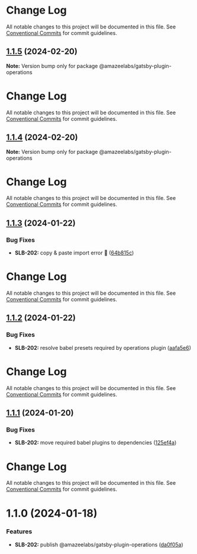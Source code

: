 # Change Log

All notable changes to this project will be documented in this file. See
[Conventional Commits](https://conventionalcommits.org) for commit guidelines.

## [1.1.5](https://github.com/AmazeeLabs/silverback-mono/compare/@amazeelabs/gatsby-plugin-operations@1.1.4...@amazeelabs/gatsby-plugin-operations@1.1.5) (2024-02-20)

**Note:** Version bump only for package @amazeelabs/gatsby-plugin-operations

# Change Log

All notable changes to this project will be documented in this file. See
[Conventional Commits](https://conventionalcommits.org) for commit guidelines.

## [1.1.4](https://github.com/AmazeeLabs/silverback-mono/compare/@amazeelabs/gatsby-plugin-operations@1.1.3...@amazeelabs/gatsby-plugin-operations@1.1.4) (2024-02-20)

**Note:** Version bump only for package @amazeelabs/gatsby-plugin-operations

# Change Log

All notable changes to this project will be documented in this file. See
[Conventional Commits](https://conventionalcommits.org) for commit guidelines.

## [1.1.3](https://github.com/AmazeeLabs/silverback-mono/compare/@amazeelabs/gatsby-plugin-operations@1.1.2...@amazeelabs/gatsby-plugin-operations@1.1.3) (2024-01-22)

### Bug Fixes

- **SLB-202:** copy & paste import error 🤦
  ([64b815c](https://github.com/AmazeeLabs/silverback-mono/commit/64b815c0b2008b28608bf549c4775c19b222ec65))

# Change Log

All notable changes to this project will be documented in this file. See
[Conventional Commits](https://conventionalcommits.org) for commit guidelines.

## [1.1.2](https://github.com/AmazeeLabs/silverback-mono/compare/@amazeelabs/gatsby-plugin-operations@1.1.1...@amazeelabs/gatsby-plugin-operations@1.1.2) (2024-01-22)

### Bug Fixes

- **SLB-202:** resolve babel presets required by operations plugin
  ([aafa5e6](https://github.com/AmazeeLabs/silverback-mono/commit/aafa5e664b4ab2b823b8853d6fbb30184bc1b287))

# Change Log

All notable changes to this project will be documented in this file. See
[Conventional Commits](https://conventionalcommits.org) for commit guidelines.

## [1.1.1](https://github.com/AmazeeLabs/silverback-mono/compare/@amazeelabs/gatsby-plugin-operations@1.1.0...@amazeelabs/gatsby-plugin-operations@1.1.1) (2024-01-20)

### Bug Fixes

- **SLB-202:** move required babel plugins to dependencies
  ([125ef4a](https://github.com/AmazeeLabs/silverback-mono/commit/125ef4a0973b0c86187016c7d09a11266eaddce1))

# Change Log

All notable changes to this project will be documented in this file. See
[Conventional Commits](https://conventionalcommits.org) for commit guidelines.

# 1.1.0 (2024-01-18)

### Features

- **SLB-202:** publish @amazeelabs/gatsby-plugin-operations
  ([da0f05a](https://github.com/AmazeeLabs/silverback-mono/commit/da0f05aacbd29be4b3e76df65e40e8d56c04ba15))
